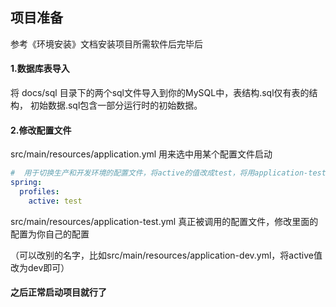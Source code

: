 ## 项目准备
参考《环境安装》文档安装项目所需软件后完毕后
#### 1.数据库表导入 
将 docs/sql 目录下的两个sql文件导入到你的MySQL中，表结构.sql仅有表的结构，
初始数据.sql包含一部分运行时的初始数据。

#### 2.修改配置文件
src/main/resources/application.yml 用来选中用某个配置文件启动
```yml
#  用于切换生产和开发环境的配置文件，将active的值改成test，将用application-test.yml内的配置进行启动
spring:
  profiles:
    active: test
```
src/main/resources/application-test.yml  真正被调用的配置文件，修改里面的配置为你自己的配置

（可以改别的名字，比如src/main/resources/application-dev.yml，将active值改为dev即可）

#### 之后正常启动项目就行了
